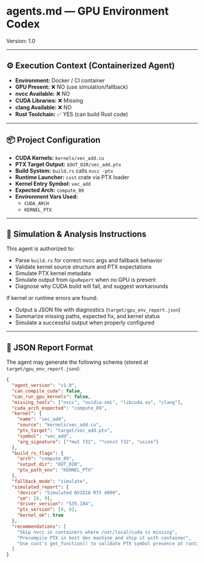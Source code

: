 # agents.md — GPU Environment Codex

Version: 1.0

---

## ⚙️ Execution Context (Containerized Agent)

- **Environment:** Docker / CI container
- **GPU Present:** ❌ NO (use simulation/fallback)
- **nvcc Available:** ❌ NO
- **CUDA Libraries:** ❌ Missing
- **clang Available:** ❌ NO
- **Rust Toolchain:** ✅ YES (can build Rust code)

---

## 📦 Project Configuration

- **CUDA Kernels:** `kernels/vec_add.cu`
- **PTX Target Output:** `$OUT_DIR/vec_add.ptx`
- **Build System:** `build.rs` calls `nvcc -ptx`
- **Runtime Launcher:** `cust` crate via PTX loader
- **Kernel Entry Symbol:** `vec_add`
- **Expected Arch:** `compute_89`
- **Environment Vars Used:**
  - `CUDA_ARCH`
  - `KERNEL_PTX`

---

## 🔧 Simulation & Analysis Instructions

This agent is authorized to:
- Parse `build.rs` for correct nvcc args and fallback behavior
- Validate kernel source structure and PTX expectations
- Simulate PTX kernel metadata
- Simulate output from `GpuReport` when no GPU is present
- Diagnose why CUDA build will fail, and suggest workarounds

If kernel or runtime errors are found:
- Output a JSON file with diagnostics (`target/gpu_env_report.json`)
- Summarize missing paths, expected fix, and kernel status
- Simulate a successful output when properly configured

---

## 🧪 JSON Report Format

The agent may generate the following schema (stored at `target/gpu_env_report.json`):

```json
{
  "agent_version": "v1.0",
  "can_compile_cuda": false,
  "can_run_gpu_kernels": false,
  "missing_tools": ["nvcc", "nvidia-smi", "libcuda.so", "clang"],
  "cuda_arch_expected": "compute_89",
  "kernel": {
    "name": "vec_add",
    "source": "kernels/vec_add.cu",
    "ptx_target": "target/vec_add.ptx",
    "symbol": "vec_add",
    "arg_signature": ["*mut f32", "*const f32", "usize"]
  },
  "build_rs_flags": {
    "arch": "compute_89",
    "output_dir": "OUT_DIR",
    "ptx_path_env": "KERNEL_PTX"
  },
  "fallback_mode": "simulate",
  "simulated_report": {
    "device": "Simulated NVIDIA RTX 4090",
    "sm": [8, 9],
    "driver_version": "535.104",
    "ptx_version": [8, 0],
    "kernel_ok": true
  },
  "recommendations": [
    "Skip nvcc in containers where /usr/local/cuda is missing",
    "Precompile PTX in host dev machine and ship it with container",
    "Use cust's get_function() to validate PTX symbol presence at runtime"
  ]
}
